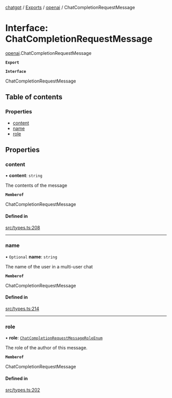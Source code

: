 [chatgpt](../readme.md) / [Exports](../modules.md) / [openai](../modules/openai.md) / ChatCompletionRequestMessage

# Interface: ChatCompletionRequestMessage

[openai](../modules/openai.md).ChatCompletionRequestMessage

**`Export`**

**`Interface`**

ChatCompletionRequestMessage

## Table of contents

### Properties

- [content](openai.ChatCompletionRequestMessage.md#content)
- [name](openai.ChatCompletionRequestMessage.md#name)
- [role](openai.ChatCompletionRequestMessage.md#role)

## Properties

### content

• **content**: `string`

The contents of the message

**`Memberof`**

ChatCompletionRequestMessage

#### Defined in

[src/types.ts:208](https://github.com/transitive-bullshit/chatgpt-api/blob/c4ffe53/src/types.ts#L208)

___

### name

• `Optional` **name**: `string`

The name of the user in a multi-user chat

**`Memberof`**

ChatCompletionRequestMessage

#### Defined in

[src/types.ts:214](https://github.com/transitive-bullshit/chatgpt-api/blob/c4ffe53/src/types.ts#L214)

___

### role

• **role**: [`ChatCompletionRequestMessageRoleEnum`](../modules/openai.md#chatcompletionrequestmessageroleenum-1)

The role of the author of this message.

**`Memberof`**

ChatCompletionRequestMessage

#### Defined in

[src/types.ts:202](https://github.com/transitive-bullshit/chatgpt-api/blob/c4ffe53/src/types.ts#L202)
